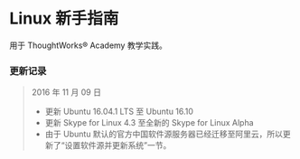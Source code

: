 # Linux 新手指南

用于 ThoughtWorks® Academy 教学实践。

### 更新记录

> 2016 年 11 月 09 日
> - 更新 Ubuntu 16.04.1 LTS 至 Ubuntu 16.10
> - 更新 Skype for Linux 4.3 至全新的 Skype for Linux Alpha
> - 由于 Ubuntu 默认的官方中国软件源服务器已经迁移至阿里云，所以更新了“设置软件源并更新系统”一节。
